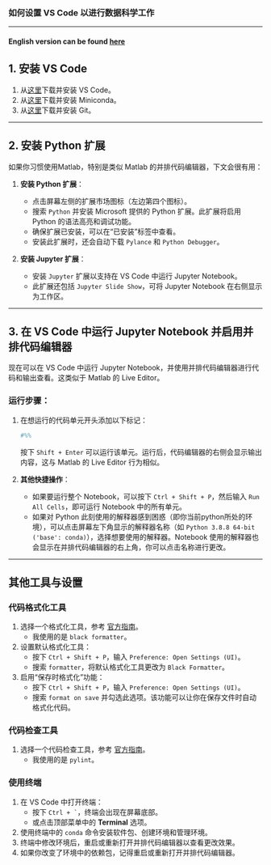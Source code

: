 ### 如何设置 VS Code 以进行数据科学工作

---

#### English version can be found [here](https://mengliufab.github.io/2025/01/27/How-to-set-up-vscode-for-python-DS.md)

## **1. 安装 VS Code**
1. 从[这里](https://code.visualstudio.com/)下载并安装 VS Code。
2. 从[这里](https://docs.conda.io/en/latest/miniconda.html)下载并安装 Miniconda。
3. 从[这里](https://git-scm.com/)下载并安装 Git。

---

## **2. 安装 Python 扩展**
如果你习惯使用Matlab，特别是类似 Matlab 的并排代码编辑器，下文会很有用：

1. **安装 Python 扩展**：
   - 点击屏幕左侧的扩展市场图标（左边第四个图标）。
   - 搜索 `Python` 并安装 Microsoft 提供的 Python 扩展。此扩展将启用 Python 的语法高亮和调试功能。
   - 确保扩展已安装，可以在“已安装”标签中查看。
   - 安装此扩展时，还会自动下载 `Pylance` 和 `Python Debugger`。

2. **安装 Jupyter 扩展**：
   - 安装 `Jupyter` 扩展以支持在 VS Code 中运行 Jupyter Notebook。
   - 此扩展还包括 `Jupyter Slide Show`，可将 Jupyter Notebook 在右侧显示为工作区。

---

## **3. 在 VS Code 中运行 Jupyter Notebook 并启用并排代码编辑器**
现在可以在 VS Code 中运行 Jupyter Notebook，并使用并排代码编辑器进行代码和输出查看。这类似于 Matlab 的 Live Editor。

### **运行步骤**：
1. 在想运行的代码单元开头添加以下标记：
   ```python
   #%%
   ```
   按下 `Shift + Enter` 可以运行该单元。运行后，代码编辑器的右侧会显示输出内容，这与 Matlab 的 Live Editor 行为相似。

2. **其他快捷操作**：
   - 如果要运行整个 Notebook，可以按下 `Ctrl + Shift + P`，然后输入 `Run All Cells`，即可运行 Notebook 中的所有单元。
   - 如果对 Python 此刻使用的解释器感到困惑（即你当前python所处的环境），可以点击屏幕左下角显示的解释器名称（如 `Python 3.8.8 64-bit ('base': conda)`），选择想要使用的解释器。Notebook 使用的解释器也会显示在并排代码编辑器的右上角，你可以点击名称进行更改。

---

## **其他工具与设置**

### **代码格式化工具**
1. 选择一个格式化工具，参考 [官方指南](https://code.visualstudio.com/docs/python/formatting)。
   - 我使用的是 `black formatter`。
2. 设置默认格式化工具：
   - 按下 `Ctrl + Shift + P`，输入 `Preference: Open Settings (UI)`。
   - 搜索 `formatter`，将默认格式化工具更改为 `Black Formatter`。
3. 启用“保存时格式化”功能：
   - 按下 `Ctrl + Shift + P`，输入 `Preference: Open Settings (UI)`。
   - 搜索 `format on save` 并勾选此选项。该功能可以让你在保存文件时自动格式化代码。

### **代码检查工具**
1. 选择一个代码检查工具，参考 [官方指南](https://code.visualstudio.com/docs/python/linting)。
   - 我使用的是 `pylint`。

### **使用终端**
1. 在 VS Code 中打开终端：
   - 按下 `` Ctrl + ` ``，终端会出现在屏幕底部。
   - 或点击顶部菜单中的 **Terminal** 选项。
2. 使用终端中的 `conda` 命令安装软件包、创建环境和管理环境。
3. 终端中修改环境后，重启或重新打开并排代码编辑器以查看更改效果。
4. 如果你改变了环境中的依赖包，记得重启或重新打开并排代码编辑器。

